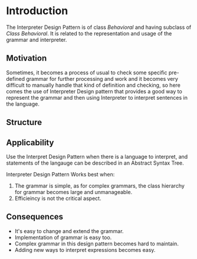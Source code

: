 # Introduction
The Interpreter Design Pattern is of class _Behavioral_ and having subclass of _Class Behavioral_. It is related to the representation and usage of the grammar and interpreter.

## Motivation
Sometimes, it becomes a process of usual to check some specific pre-defined grammar for further processing and work and it becomes very difficult to manually handle that kind of definition and checking, so here comes the use of Interpreter Design pattern that provides a good way to represent the grammar and then using Interpreter to interpret sentences in the language.

## Structure

## Applicability
Use the Interpret Design Pattern when there is a language to interpret, and statements of the langauge can be described in an Abstract Syntax Tree.

Interpreter Design Pattern Works best when:
1. The grammar is simple, as for complex grammars, the class hierarchy for grammar becomes large and unmanageable.
2. Efficieincy is not the critical aspect.

## Consequences
* It's easy to change and extend the grammar.
* Implementation of grammar is easy too.
* Complex grammar in this design pattern becomes hard to maintain.
* Adding new ways to interpret expressions becomes easy.
